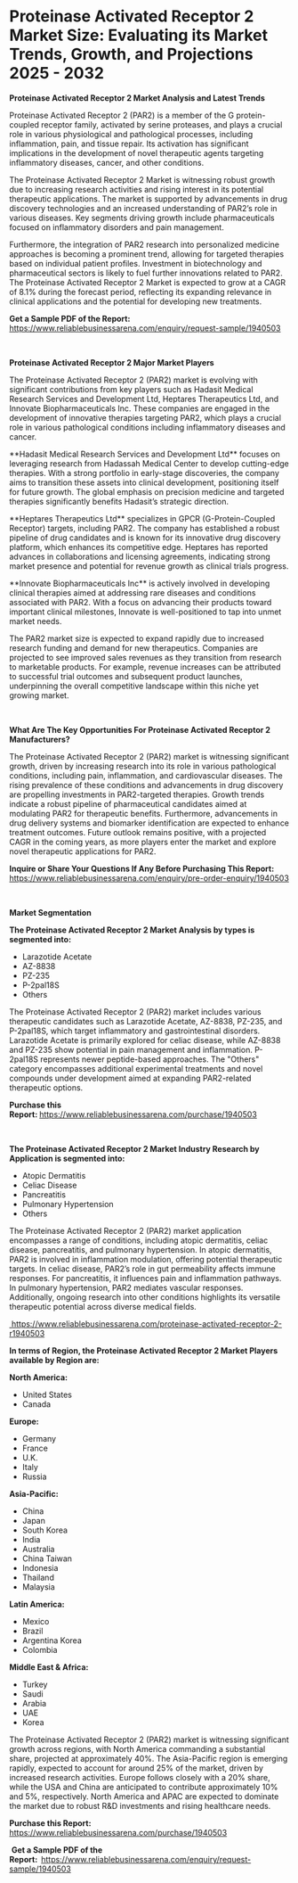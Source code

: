 <p><h1>Proteinase Activated Receptor 2 Market Size: Evaluating its Market Trends, Growth, and Projections 2025 - 2032</h1></p><p><strong>Proteinase Activated Receptor 2 Market Analysis and Latest Trends</strong></p>
<p><p>Proteinase Activated Receptor 2 (PAR2) is a member of the G protein-coupled receptor family, activated by serine proteases, and plays a crucial role in various physiological and pathological processes, including inflammation, pain, and tissue repair. Its activation has significant implications in the development of novel therapeutic agents targeting inflammatory diseases, cancer, and other conditions.</p><p>The Proteinase Activated Receptor 2 Market is witnessing robust growth due to increasing research activities and rising interest in its potential therapeutic applications. The market is supported by advancements in drug discovery technologies and an increased understanding of PAR2’s role in various diseases. Key segments driving growth include pharmaceuticals focused on inflammatory disorders and pain management. </p><p>Furthermore, the integration of PAR2 research into personalized medicine approaches is becoming a prominent trend, allowing for targeted therapies based on individual patient profiles. Investment in biotechnology and pharmaceutical sectors is likely to fuel further innovations related to PAR2. The Proteinase Activated Receptor 2 Market is expected to grow at a CAGR of 8.1% during the forecast period, reflecting its expanding relevance in clinical applications and the potential for developing new treatments.</p></p>
<p><strong>Get a Sample PDF of the Report:&nbsp;</strong> <a href="https://www.reliablebusinessarena.com/enquiry/request-sample/1940503?utm_campaign=3210&utm_medium=2&utm_source=Github&utm_content=ia&utm_term=19042025&utm_id=proteinase-activated-receptor-2">https://www.reliablebusinessarena.com/enquiry/request-sample/1940503</a></p>
<p>&nbsp;</p>
<p><strong>Proteinase Activated Receptor 2 Major Market Players</strong></p>
<p><p>The Proteinase Activated Receptor 2 (PAR2) market is evolving with significant contributions from key players such as Hadasit Medical Research Services and Development Ltd, Heptares Therapeutics Ltd, and Innovate Biopharmaceuticals Inc. These companies are engaged in the development of innovative therapies targeting PAR2, which plays a crucial role in various pathological conditions including inflammatory diseases and cancer.</p><p>**Hadasit Medical Research Services and Development Ltd** focuses on leveraging research from Hadassah Medical Center to develop cutting-edge therapies. With a strong portfolio in early-stage discoveries, the company aims to transition these assets into clinical development, positioning itself for future growth. The global emphasis on precision medicine and targeted therapies significantly benefits Hadasit’s strategic direction.</p><p>**Heptares Therapeutics Ltd** specializes in GPCR (G-Protein-Coupled Receptor) targets, including PAR2. The company has established a robust pipeline of drug candidates and is known for its innovative drug discovery platform, which enhances its competitive edge. Heptares has reported advances in collaborations and licensing agreements, indicating strong market presence and potential for revenue growth as clinical trials progress.</p><p>**Innovate Biopharmaceuticals Inc** is actively involved in developing clinical therapies aimed at addressing rare diseases and conditions associated with PAR2. With a focus on advancing their products toward important clinical milestones, Innovate is well-positioned to tap into unmet market needs.</p><p>The PAR2 market size is expected to expand rapidly due to increased research funding and demand for new therapeutics. Companies are projected to see improved sales revenues as they transition from research to marketable products. For example, revenue increases can be attributed to successful trial outcomes and subsequent product launches, underpinning the overall competitive landscape within this niche yet growing market.</p></p>
<p>&nbsp;</p>
<p><strong>What Are The Key Opportunities For Proteinase Activated Receptor 2 Manufacturers?</strong></p>
<p><p>The Proteinase Activated Receptor 2 (PAR2) market is witnessing significant growth, driven by increasing research into its role in various pathological conditions, including pain, inflammation, and cardiovascular diseases. The rising prevalence of these conditions and advancements in drug discovery are propelling investments in PAR2-targeted therapies. Growth trends indicate a robust pipeline of pharmaceutical candidates aimed at modulating PAR2 for therapeutic benefits. Furthermore, advancements in drug delivery systems and biomarker identification are expected to enhance treatment outcomes. Future outlook remains positive, with a projected CAGR in the coming years, as more players enter the market and explore novel therapeutic applications for PAR2.</p></p>
<p><strong>Inquire or Share Your Questions If Any Before Purchasing This Report:</strong> <a href="https://www.reliablebusinessarena.com/enquiry/pre-order-enquiry/1940503?utm_campaign=3210&utm_medium=2&utm_source=Github&utm_content=ia&utm_term=19042025&utm_id=proteinase-activated-receptor-2">https://www.reliablebusinessarena.com/enquiry/pre-order-enquiry/1940503</a></p>
<p>&nbsp;</p>
<p><strong>Market Segmentation</strong></p>
<p><strong>The Proteinase Activated Receptor 2 Market Analysis by types is segmented into:</strong></p>
<p><ul><li>Larazotide Acetate</li><li>AZ-8838</li><li>PZ-235</li><li>P-2pal18S</li><li>Others</li></ul></p>
<p><p>The Proteinase Activated Receptor 2 (PAR2) market includes various therapeutic candidates such as Larazotide Acetate, AZ-8838, PZ-235, and P-2pal18S, which target inflammatory and gastrointestinal disorders. Larazotide Acetate is primarily explored for celiac disease, while AZ-8838 and PZ-235 show potential in pain management and inflammation. P-2pal18S represents newer peptide-based approaches. The "Others" category encompasses additional experimental treatments and novel compounds under development aimed at expanding PAR2-related therapeutic options.</p></p>
<p><strong>Purchase this Report:&nbsp;</strong><a href="https://www.reliablebusinessarena.com/purchase/1940503?utm_campaign=3210&utm_medium=2&utm_source=Github&utm_content=ia&utm_term=19042025&utm_id=proteinase-activated-receptor-2">https://www.reliablebusinessarena.com/purchase/1940503</a></p>
<p>&nbsp;</p>
<p><strong>The Proteinase Activated Receptor 2 Market Industry Research by Application is segmented into:</strong></p>
<p><ul><li>Atopic Dermatitis</li><li>Celiac Disease</li><li>Pancreatitis</li><li>Pulmonary Hypertension</li><li>Others</li></ul></p>
<p><p>The Proteinase Activated Receptor 2 (PAR2) market application encompasses a range of conditions, including atopic dermatitis, celiac disease, pancreatitis, and pulmonary hypertension. In atopic dermatitis, PAR2 is involved in inflammation modulation, offering potential therapeutic targets. In celiac disease, PAR2’s role in gut permeability affects immune responses. For pancreatitis, it influences pain and inflammation pathways. In pulmonary hypertension, PAR2 mediates vascular responses. Additionally, ongoing research into other conditions highlights its versatile therapeutic potential across diverse medical fields.</p></p>
<p><a href="https://www.reliablebusinessarena.com/proteinase-activated-receptor-2-r1940503?utm_campaign=3210&utm_medium=2&utm_source=Github&utm_content=ia&utm_term=19042025&utm_id=proteinase-activated-receptor-2">&nbsp;https://www.reliablebusinessarena.com/proteinase-activated-receptor-2-r1940503</a></p>
<p><strong>In terms of Region, the Proteinase Activated Receptor 2 Market Players available by Region are:</strong></p>
<p>
    <p> <strong> North America: </strong>
        <ul>
            <li>United States</li>
            <li>Canada</li>
        </ul>
        </p> 
    <p> <strong> Europe: </strong>
        <ul>
            <li>Germany</li>
            <li>France</li>
            <li>U.K.</li>
            <li>Italy</li>
            <li>Russia</li>
        </ul>
        </p> 
    <p> <strong> Asia-Pacific: </strong>
        <ul>
            <li>China</li>
            <li>Japan</li>
            <li>South Korea</li>
            <li>India</li>
            <li>Australia</li>
            <li>China Taiwan</li>
            <li>Indonesia</li>
            <li>Thailand</li>
            <li>Malaysia</li>
        </ul>
        </p> 
    <p> <strong> Latin America: </strong>
        <ul>
            <li>Mexico</li>
            <li>Brazil</li>
            <li>Argentina Korea</li>
            <li>Colombia</li>
        </ul>
        </p> 
    <p> <strong> Middle East & Africa: </strong>
        <ul>
            <li>Turkey</li>
            <li>Saudi</li>
            <li>Arabia</li>
            <li>UAE</li>
            <li>Korea</li>
        </ul>
    </p>
    </p>
<p><p>The Proteinase Activated Receptor 2 (PAR2) market is witnessing significant growth across regions, with North America commanding a substantial share, projected at approximately 40%. The Asia-Pacific region is emerging rapidly, expected to account for around 25% of the market, driven by increased research activities. Europe follows closely with a 20% share, while the USA and China are anticipated to contribute approximately 10% and 5%, respectively. North America and APAC are expected to dominate the market due to robust R&D investments and rising healthcare needs.</p></p>
<p><strong>Purchase this Report: </strong><a href="https://www.reliablebusinessarena.com/purchase/1940503?utm_campaign=3210&utm_medium=2&utm_source=Github&utm_content=ia&utm_term=19042025&utm_id=proteinase-activated-receptor-2">https://www.reliablebusinessarena.com/purchase/1940503</a></p>
<p>&nbsp;<strong>Get a Sample PDF of the Report:&nbsp;&nbsp;</strong><a href="https://www.reliablebusinessarena.com/enquiry/request-sample/1940503?utm_campaign=3210&utm_medium=2&utm_source=Github&utm_content=ia&utm_term=19042025&utm_id=proteinase-activated-receptor-2">https://www.reliablebusinessarena.com/enquiry/request-sample/1940503</a></p>
<p><strong></strong></p>
<p><p></p><p></p><p></p></p>